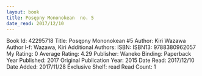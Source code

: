 ```yaml
---
layout: book
title: Posępny Mononokean  no. 5
date_read: 2017/12/10
---
```


Book Id: 42295718
Title: Posępny Mononokean #5
Author: Kiri Wazawa
Author l-f: Wazawa, Kiri
Additional Authors: 
ISBN: 
ISBN13: 9788380962057
My Rating: 0
Average Rating: 4.29
Publisher: Waneko
Binding: Paperback
Year Published: 2017
Original Publication Year: 2015
Date Read: 2017/12/10
Date Added: 2017/11/28
Exclusive Shelf: read
Read Count: 1

